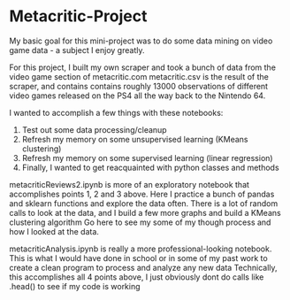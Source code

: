 # Metacritic-Project
My basic goal for this mini-project was to do some data mining on video game data - a subject I enjoy greatly.

For this project, I built my own scraper and took a bunch of data from the video game section of metacritic.com
metacritic.csv is the result of the scraper, and contains contains roughly 13000 observations of different video games released on the PS4 all the way back to the Nintendo 64. 

I wanted to accomplish a few things with these notebooks:
1. Test out some data processing/cleanup
2. Refresh my memory on some unsupervised learning (KMeans clustering) 
3. Refresh my memory on some supervised learning (linear regression)
4. Finally, I wanted to get reacquainted with python classes and methods

metacriticReviews2.ipynb is more of an exploratory notebook that accomplishes points 1, 2 and 3 above.
Here I practice a bunch of pandas and sklearn functions and explore the data often.
There is a lot of random calls to look at the data, and I build a few more graphs and build a KMeans clustering algorithm
Go here to see my some of my though process and how I looked at the data.

metacriticAnalysis.ipynb is really a more professional-looking notebook.
This is what I would have done in school or in some of my past work to create a clean program to process and analyze any new data
Technically, this accomplishes all 4 points above, I just obviously dont do calls like .head() to see if my code is working

